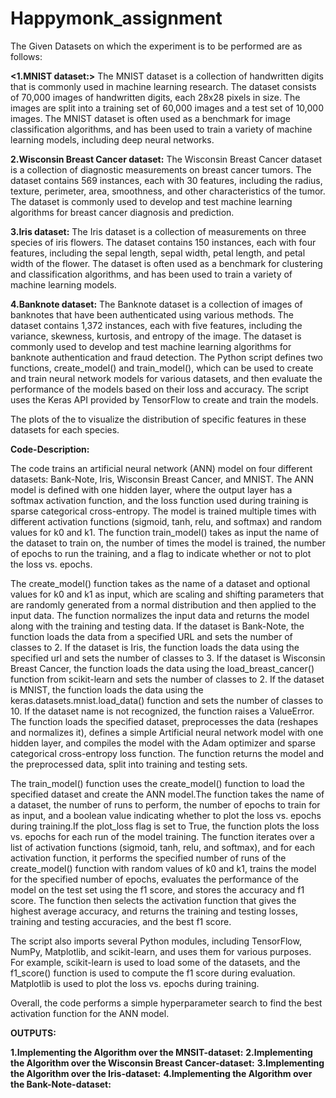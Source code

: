 # Happymonk_assignment

The Given Datasets on which the experiment is to be performed are as follows:

**<1.MNIST dataset:>** The MNIST dataset is a collection of handwritten digits that is commonly used in machine learning research. The dataset consists of 70,000 images of handwritten digits, each 28x28 pixels in size. The images are split into a training set of 60,000 images and a test set of 10,000 images. The MNIST dataset is often used as a benchmark for image classification algorithms, and has been used to train a variety of machine learning models, including deep neural networks.

**2.Wisconsin Breast Cancer dataset:** The Wisconsin Breast Cancer dataset is a collection of diagnostic measurements on breast cancer tumors. The dataset contains 569 instances, each with 30 features, including the radius, texture, perimeter, area, smoothness, and other characteristics of the tumor. The dataset is commonly used to develop and test machine learning algorithms for breast cancer diagnosis and prediction.

**3.Iris dataset:** The Iris dataset is a collection of measurements on three species of iris flowers. The dataset contains 150 instances, each with four features, including the sepal length, sepal width, petal length, and petal width of the flower. The dataset is often used as a benchmark for clustering and classification algorithms, and has been used to train a variety of machine learning models.

**4.Banknote dataset:** The Banknote dataset is a collection of images of banknotes that have been authenticated using various methods. The dataset contains 1,372 instances, each with five features, including the variance, skewness, kurtosis, and entropy of the image. The dataset is commonly used to develop and test machine learning algorithms for banknote authentication and fraud detection.
The Python script defines two functions, create_model() and train_model(), which can be used to create and train neural network models for various datasets, and then evaluate the performance of the models based on their loss and accuracy. The script uses the Keras API provided by TensorFlow to create and train the models.

The plots of the to visualize the distribution of specific features in these datasets for each species.

**Code-Description:**

The code trains an artificial neural network (ANN) model on four different datasets: Bank-Note, Iris, Wisconsin Breast Cancer, and MNIST. The ANN model is defined with one hidden layer, where the output layer has a softmax activation function, and the loss function used during training is sparse categorical cross-entropy. The model is trained multiple times with different activation functions (sigmoid, tanh, relu, and softmax) and random values for k0 and k1. The function train_model() takes as input the name of the dataset to train on, the number of times the model is trained, the number of epochs to run the training, and a flag to indicate whether or not to plot the loss vs. epochs.



The create_model() function takes as the name of a dataset and optional values for k0 and k1 as input, which are scaling and shifting parameters that are randomly generated from a normal distribution and then applied to the input data. The function normalizes the input data and returns the model along with the training and testing data. If the dataset is Bank-Note, the function loads the data from a specified URL and sets the number of classes to 2. If the dataset is Iris, the function loads the data using the specified url and sets the number of classes to 3. If the dataset is Wisconsin Breast Cancer, the function loads the data using the load_breast_cancer() function from scikit-learn and sets the number of classes to 2. If the dataset is MNIST, the function loads the data using the keras.datasets.mnist.load_data() function and sets the number of classes to 10. If the dataset name is not recognized, the function raises a ValueError. The function loads the specified dataset, preprocesses the data (reshapes and normalizes it), defines a simple Artificial neural network model with one hidden layer, and compiles the model with the Adam optimizer and sparse categorical cross-entropy loss function. The function returns the model and the preprocessed data, split into training and testing sets.

The train_model() function uses the create_model() function to load the specified dataset and create the ANN model.The function takes  the name of a dataset, the number of runs to perform, the number of epochs to train for as input, and a boolean value indicating whether to plot the loss vs. epochs during training.If the plot_loss flag is set to True, the function plots the loss vs. epochs for each run of the model training. The function iterates over a list of activation functions (sigmoid, tanh, relu, and softmax), and for each activation function, it performs the specified number of runs of the create_model() function with random values of k0 and k1, trains the model for the specified number of epochs, evaluates the performance of the model on the test set using the f1 score, and stores the accuracy and f1 score. The function then selects the activation function that gives the highest average accuracy, and returns the training and testing losses, training and testing accuracies, and the best f1 score.

The script also imports several Python modules, including TensorFlow, NumPy, Matplotlib, and scikit-learn, and uses them for various purposes. For example, scikit-learn is used to load some of the datasets, and the f1_score() function is used to compute the f1 score during evaluation. Matplotlib is used to plot the loss vs. epochs during training.


Overall, the code performs a simple hyperparameter search to find the best activation function for the ANN model.


**OUTPUTS:**

**1.Implementing the Algorithm over the MNSIT-dataset:**
**2.Implementing the Algorithm over the Wisconsin Breast Cancer-dataset:**
**3.Implementing the Algorithm over the Iris-dataset:**
**4.Implementing the Algorithm over the Bank-Note-dataset:**
